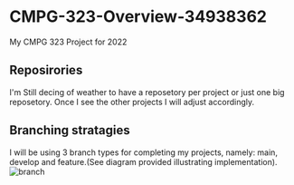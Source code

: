 # CMPG-323-Overview-34938362
My CMPG 323 Project for 2022
## Reposirories
I'm Still decing of weather to have a reposetory per project or just one big reposetory. Once I see the other projects I will adjust accordingly.
## Branching stratagies
I will be using 3 branch types for completing my projects, namely: main, develop and feature.(See diagram provided illustrating implementation).
![branch](https://user-images.githubusercontent.com/88330124/184664972-b87f1254-3bc4-4c09-aafa-975b554b959f.png)
